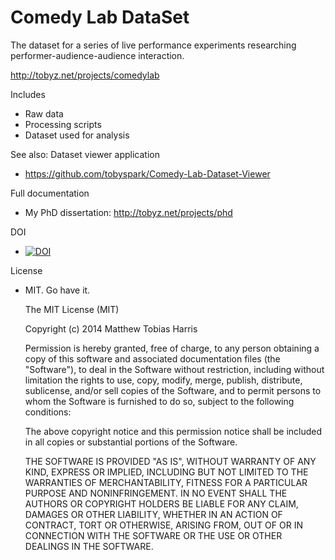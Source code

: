 Comedy Lab DataSet
=================

The dataset for a series of live performance experiments researching performer-audience-audience interaction.

http://tobyz.net/projects/comedylab

Includes
- Raw data
- Processing scripts
- Dataset used for analysis

See also: Dataset viewer application
- https://github.com/tobyspark/Comedy-Lab-Dataset-Viewer

Full documentation
- My PhD dissertation: http://tobyz.net/projects/phd

DOI
- [![DOI](https://zenodo.org/badge/doi/10.5281/zenodo.11793.png)](http://dx.doi.org/10.5281/zenodo.11793)

License
- MIT. Go have it.

    The MIT License (MIT)

    Copyright (c) 2014 Matthew Tobias Harris

    Permission is hereby granted, free of charge, to any person obtaining a copy
of this software and associated documentation files (the "Software"), to deal
in the Software without restriction, including without limitation the rights
to use, copy, modify, merge, publish, distribute, sublicense, and/or sell
copies of the Software, and to permit persons to whom the Software is
furnished to do so, subject to the following conditions:

    The above copyright notice and this permission notice shall be included in all
copies or substantial portions of the Software.

    THE SOFTWARE IS PROVIDED "AS IS", WITHOUT WARRANTY OF ANY KIND, EXPRESS OR
IMPLIED, INCLUDING BUT NOT LIMITED TO THE WARRANTIES OF MERCHANTABILITY,
FITNESS FOR A PARTICULAR PURPOSE AND NONINFRINGEMENT. IN NO EVENT SHALL THE
AUTHORS OR COPYRIGHT HOLDERS BE LIABLE FOR ANY CLAIM, DAMAGES OR OTHER
LIABILITY, WHETHER IN AN ACTION OF CONTRACT, TORT OR OTHERWISE, ARISING FROM,
OUT OF OR IN CONNECTION WITH THE SOFTWARE OR THE USE OR OTHER DEALINGS IN THE
SOFTWARE.
